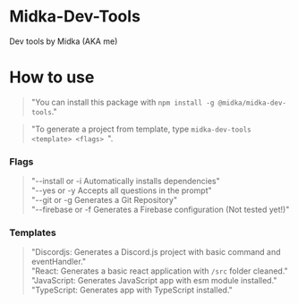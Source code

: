 # Midka-Dev-Tools

Dev tools by Midka (AKA me)

# How to use

> "You can install this package with ```npm install -g @midka/midka-dev-tools```."<br>

> "To generate a project from template, type ```midka-dev-tools <template> <flags> ```".<br>

### Flags

> "--install or -i Automatically installs dependencies"<br>
> "--yes or -y Accepts all questions in the prompt"<br>
> "--git or -g Generates a Git Repository"<br>
> "--firebase or -f Generates a Firebase configuration (Not tested yet!)"<br>

### Templates

> "Discordjs: Generates a Discord.js project with basic command and eventHandler." <br>
> "React: Generates a basic react application with ```/src``` folder cleaned."<br>
> "JavaScript: Generates JavaScript app with esm module installed." <br>
> "TypeScript: Generates app with TypeScript installed." <br>
